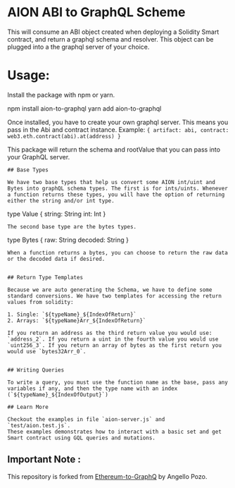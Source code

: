 # AION ABI to GraphQL Scheme

This will consume an ABI object created when deploying a Solidity Smart contract, and return a graphql schema and resolver. This object can be plugged into a the graphql server of your choice.

# Usage:

Install the package with npm or yarn.

npm install aion-to-graphql
yarn add aion-to-graphql

Once installed, you have to create your own graphql server. This means you pass in the Abi and contract instance.
Example:
`{ artifact: abi, contract: web3.eth.contract(abi).at(address) }`

This package will return the schema and rootValue that you can pass into your GraphQL server.

```
## Base Types

We have two base types that help us convert some AION int/uint and Bytes into graphQL schema types. The first is for ints/uints. Whenever a function returns these types, you will have the option of returning either the string and/or int type.
```

type Value {
string: String
int: Int
}

```
The second base type are the bytes types.
```

type Bytes {
raw: String
decoded: String
}

```
When a function returns a bytes, you can choose to return the raw data or the decoded data if desired.


## Return Type Templates

Because we are auto generating the Schema, we have to define some standard conversions. We have two templates for accessing the return values from solidity:

1. Single: `${typeName}_${IndexOfReturn}`
2. Arrays: `${typeName}Arr_${IndexOfReturn}`

If you return an address as the third return value you would use: `address_2`. If you return a uint in the fourth value you would use `uint256_3`. If you return an array of bytes as the first return you would use `bytes32Arr_0`.


## Writing Queries

To write a query, you must use the function name as the base, pass any variables if any, and then the type name with an index (`${typeName}_${IndexOfOutput}`)

## Learn More

Checkout the examples in file `aion-server.js` and `test/aion.test.js`.
These examples demonstrates how to interact with a basic set and get Smart contract using GQL queries and mutations.
```

## Important Note :

This repository is forked from [Ethereum-to-GraphQ](https://github.com/hellosugoi/Ethereum-to-GraphQL/) by Angello Pozo.
